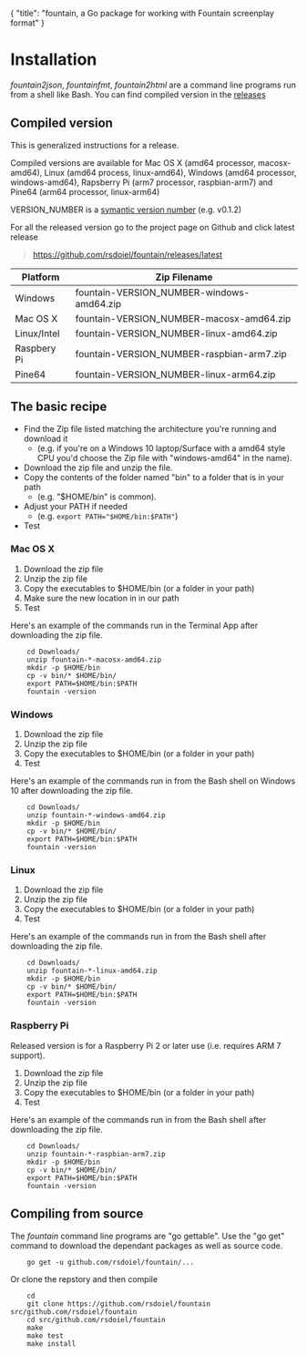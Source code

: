{
    "title": "fountain, a Go package for working with Fountain screenplay format"
}

# Installation

*fountain2json*, *fountainfmt*, *fountain2html* are a command line programs run from a shell like Bash. You can find compiled version in the [releases](https://github.com/rsdoiel/fountain/releases/latest) 

## Compiled version

This is generalized instructions for a release. 

Compiled versions are available for Mac OS X (amd64 processor, macosx-amd64), 
Linux (amd64 process, linux-amd64), Windows (amd64 processor, windows-amd64), 
Rapsberry Pi (arm7 processor, raspbian-arm7) and Pine64 (arm64 processor, linux-arm64)


VERSION_NUMBER is a [symantic version number](http://semver.org/) (e.g. v0.1.2)


For all the released version go to the project page on Github and click latest release

>    https://github.com/rsdoiel/fountain/releases/latest


| Platform    | Zip Filename                           |
|-------------|----------------------------------------|
| Windows     | fountain-VERSION_NUMBER-windows-amd64.zip |
| Mac OS X    | fountain-VERSION_NUMBER-macosx-amd64.zip  |
| Linux/Intel | fountain-VERSION_NUMBER-linux-amd64.zip   |
| Raspbery Pi | fountain-VERSION_NUMBER-raspbian-arm7.zip |
| Pine64      | fountain-VERSION_NUMBER-linux-arm64.zip   |


## The basic recipe

+ Find the Zip file listed matching the architecture you're running and download it
    + (e.g. if you're on a Windows 10 laptop/Surface with a amd64 style CPU you'd choose the Zip file with "windows-amd64" in the name).
+ Download the zip file and unzip the file.  
+ Copy the contents of the folder named "bin" to a folder that is in your path 
    + (e.g. "$HOME/bin" is common).
+ Adjust your PATH if needed
    + (e.g. `export PATH="$HOME/bin:$PATH"`)
+ Test


### Mac OS X

1. Download the zip file
2. Unzip the zip file
3. Copy the executables to $HOME/bin (or a folder in your path)
4. Make sure the new location in in our path
5. Test

Here's an example of the commands run in the Terminal App after downloading the 
zip file.

```shell
    cd Downloads/
    unzip fountain-*-macosx-amd64.zip
    mkdir -p $HOME/bin
    cp -v bin/* $HOME/bin/
    export PATH=$HOME/bin:$PATH
    fountain -version
```

### Windows

1. Download the zip file
2. Unzip the zip file
3. Copy the executables to $HOME/bin (or a folder in your path)
4. Test

Here's an example of the commands run in from the Bash shell on Windows 10 after
downloading the zip file.

```shell
    cd Downloads/
    unzip fountain-*-windows-amd64.zip
    mkdir -p $HOME/bin
    cp -v bin/* $HOME/bin/
    export PATH=$HOME/bin:$PATH
    fountain -version
```


### Linux 

1. Download the zip file
2. Unzip the zip file
3. Copy the executables to $HOME/bin (or a folder in your path)
4. Test

Here's an example of the commands run in from the Bash shell after
downloading the zip file.

```shell
    cd Downloads/
    unzip fountain-*-linux-amd64.zip
    mkdir -p $HOME/bin
    cp -v bin/* $HOME/bin/
    export PATH=$HOME/bin:$PATH
    fountain -version
```


### Raspberry Pi

Released version is for a Raspberry Pi 2 or later use (i.e. requires ARM 7 support).

1. Download the zip file
2. Unzip the zip file
3. Copy the executables to $HOME/bin (or a folder in your path)
4. Test

Here's an example of the commands run in from the Bash shell after
downloading the zip file.

```shell
    cd Downloads/
    unzip fountain-*-raspbian-arm7.zip
    mkdir -p $HOME/bin
    cp -v bin/* $HOME/bin/
    export PATH=$HOME/bin:$PATH
    fountain -version
```


## Compiling from source

The _fountain_ command line programs are "go gettable".  Use the "go get" command to download the dependant packages
as well as source code.

```shell
    go get -u github.com/rsdoiel/fountain/...
```

Or clone the repstory and then compile

```shell
    cd
    git clone https://github.com/rsdoiel/fountain src/github.com/rsdoiel/fountain
    cd src/github.com/rsdoiel/fountain
    make
    make test
    make install
```


